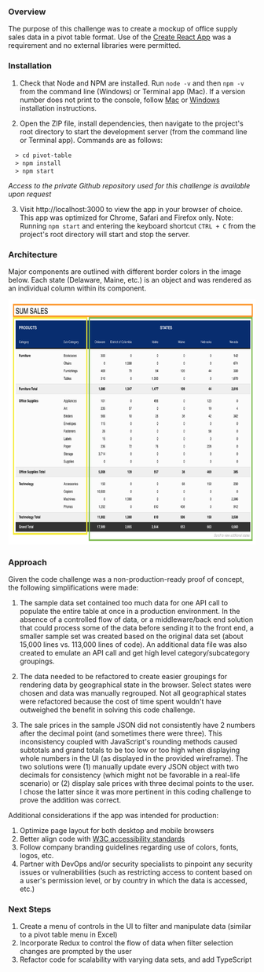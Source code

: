 ### Overview

The purpose of this challenge was to create a mockup of office supply sales data in a pivot table format. Use of the [Create React App](https://github.com/facebook/create-react-app) was a requirement and no external libraries were permitted.

### Installation

1.  Check that Node and NPM are installed. Run `node -v` and then `npm -v` from the command line (Windows) or Terminal app (Mac). If a version number does not print to the console, follow [Mac](http://blog.teamtreehouse.com/install-node-js-npm-mac) or [Windows](http://blog.teamtreehouse.com/install-node-js-npm-windows) installation instructions.

2.  Open the ZIP file, install dependencies, then navigate to the project's root directory to start the development server (from the command line or Terminal app). Commands are as follows:

  ```
    > cd pivot-table
    > npm install
    > npm start
  ```

_Access to the private Github repository used for this challenge is available upon request_

3.  Visit http://localhost:3000 to view the app in your browser of choice. This app was optimized for Chrome, Safari and Firefox only. Note: Running `npm start` and entering the keyboard shortcut `CTRL + C` from the project's root directory will start and stop the server.

### Architecture

Major components are outlined with different border colors in the image below. Each state (Delaware, Maine, etc.) is an object and was rendered as an individual column within its component.

<p align='center'>
  <img src='./public/components.png' width='750' height='500' />
</p>

### Approach

Given the code challenge was a non-production-ready proof of concept, the following simplifications were made:

1. The sample data set contained too much data for one API call to populate the entire table at once in a production environment. In the absence of a controlled flow of data, or a middleware/back end solution that could process some of the data before sending it to the front end, a smaller sample set was created based on the original data set (about 15,000 lines vs. 113,000 lines of code). An additional data file was also created to emulate an API call and get high level category/subcategory groupings.

2. The data needed to be refactored to create easier groupings for rendering data by geographical state in the browser. Select states were chosen and data was manually regrouped. Not all geographical states were refactored because the cost of time spent wouldn't have outweighed the benefit in solving this code challenge.

3. The sale prices in the sample JSON did not consistently have 2 numbers after the decimal point (and sometimes there were three). This inconsistency coupled with JavaScript's rounding methods caused subtotals and grand totals to be too low or too high when displaying whole numbers in the UI (as displayed in the provided wireframe). The two solutions were (1) manually update every JSON object with two decimals for consistency (which might not be favorable in a real-life scenario) or (2) display sale prices with three decimal points to the user. I chose the latter since it was more pertinent in this coding challenge to prove the addition was correct.

Additional considerations if the app was intended for production:

1. Optimize page layout for both desktop and mobile browsers
2. Better align code with [W3C accessibility standards](https://www.w3.org/standards/webdesign/accessibility)
3. Follow company branding guidelines regarding use of colors, fonts, logos, etc.
4. Partner with DevOps and/or security specialists to pinpoint any security issues or vulnerabilities (such as restricting access to content based on a user's permission level, or by country in which the data is accessed, etc.)

### Next Steps
1. Create a menu of controls in the UI to filter and manipulate data (similar to a pivot table menu in Excel)
2. Incorporate Redux to control the flow of data when filter selection changes are prompted by the user
3. Refactor code for scalability with varying data sets, and add TypeScript
